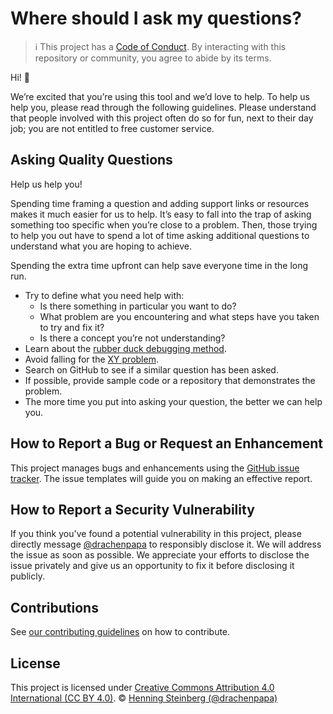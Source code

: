 # Where should I ask my questions?

> :information_source: This project has a [Code of Conduct](CODE_OF_CONDUCT.md).
> By interacting with this repository or community, you agree to abide by its terms.

Hi! :wave:

We’re excited that you’re using this tool and we’d love to help.
To help us help you, please read through the following guidelines.
Please understand that people involved with this project often do so for fun, next to their day job;
you are not entitled to free customer service.

## Asking Quality Questions

Help us help you!

Spending time framing a question and adding support links or resources makes it much easier for us to help.
It’s easy to fall into the trap of asking something too specific when you’re close to a problem.
Then, those trying to help you out have to spend a lot of time asking additional questions
to understand what you are hoping to achieve.

Spending the extra time upfront can help save everyone time in the long run.
* Try to define what you need help with:
  * Is there something in particular you want to do?
  * What problem are you encountering and what steps have you taken to try and fix it?
  * Is there a concept you’re not understanding?
* Learn about the [rubber duck debugging method](https://rubberduckdebugging.com).
* Avoid falling for the [XY problem](https://meta.stackexchange.com/questions/66377/what-is-the-xy-problem/66378#66378).
* Search on GitHub to see if a similar question has been asked.
* If possible, provide sample code or a repository that demonstrates the problem.
* The more time you put into asking your question, the better we can help you.

## How to Report a Bug or Request an Enhancement

This project manages bugs and enhancements using the [GitHub issue tracker](https://github.com/drachenpapa/wyrmhort/issues/).
The issue templates will guide you on making an effective report.

## How to Report a Security Vulnerability

If you think you've found a potential vulnerability in this project,
please directly message [@drachenpapa](https://github.com/drachenpapa/) to responsibly disclose it.
We will address the issue as soon as possible.
We appreciate your efforts to disclose the issue privately and give us an opportunity to fix it before disclosing it publicly.

## Contributions

See [our contributing guidelines](CONTRIBUTING.md) on how to contribute.

## License

This project is licensed under [Creative Commons Attribution 4.0 International (CC BY 4.0)](LICENSE). © [Henning Steinberg (@drachenpapa)](https://github.com/drachenpapa/)
